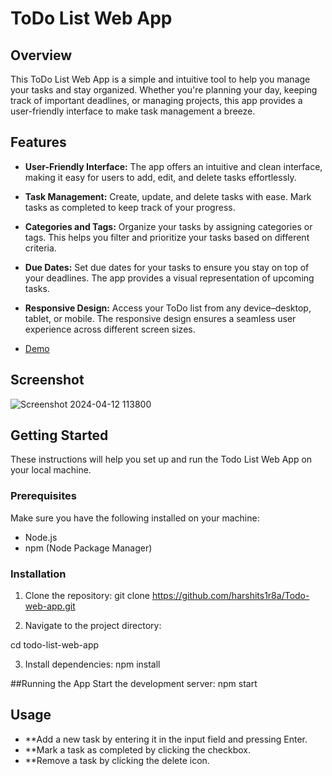# ToDo List Web App

## Overview

This ToDo List Web App is a simple and intuitive tool to help you manage your tasks and stay organized. Whether you're planning your day, keeping track of important deadlines, or managing projects, this app provides a user-friendly interface to make task management a breeze.

## Features

- **User-Friendly Interface:** The app offers an intuitive and clean interface, making it easy for users to add, edit, and delete tasks effortlessly.

- **Task Management:** Create, update, and delete tasks with ease. Mark tasks as completed to keep track of your progress.

- **Categories and Tags:** Organize your tasks by assigning categories or tags. This helps you filter and prioritize your tasks based on different criteria.

- **Due Dates:** Set due dates for your tasks to ensure you stay on top of your deadlines. The app provides a visual representation of upcoming tasks.

- **Responsive Design:** Access your ToDo list from any device–desktop, tablet, or mobile. The responsive design ensures a seamless user experience across different screen sizes.

- [Demo](https://harshits1r8a.github.io/todo_list_web_app-task-in-internPe/)



## Screenshot

![Screenshot 2024-04-12 113800](https://github.com/harshits1r8a/ToDo-List-Web-App-task-in-InternPe/assets/91357996/472872d8-e212-4a06-a064-88321345df04)


## Getting Started

These instructions will help you set up and run the Todo List Web App on your local machine.

### Prerequisites

Make sure you have the following installed on your machine:
- Node.js
- npm (Node Package Manager)

### Installation
1. Clone the repository:
git clone https://github.com/harshits1r8a/Todo-web-app.git

2. Navigate to the project directory:

cd todo-list-web-app

3. Install dependencies:
npm install

##Running the App
Start the development server:
npm start


## Usage
- **Add a new task by entering it in the input field and pressing Enter.
- **Mark a task as completed by clicking the checkbox.
- **Remove a task by clicking the delete icon.


